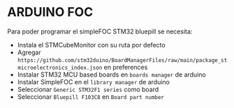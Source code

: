 # ARDUINO FOC
Para poder programar el simpleFOC STM32 bluepill se necesita:
- Instala el STMCubeMonitor con su ruta por defecto
- Agregar `https://github.com/stm32duino/BoardManagerFiles/raw/main/package_stmicroelectronics_index.json` en preferences
- Instalar STM32 MCU based boards en `boards manager` de arduino
- Instalar SimpleFOC en el `library manager` de arduino
- Seleccionar `Generic STM32F1 series` como board
- Seleccionar `Bluepill F103C8` en `Board part number`